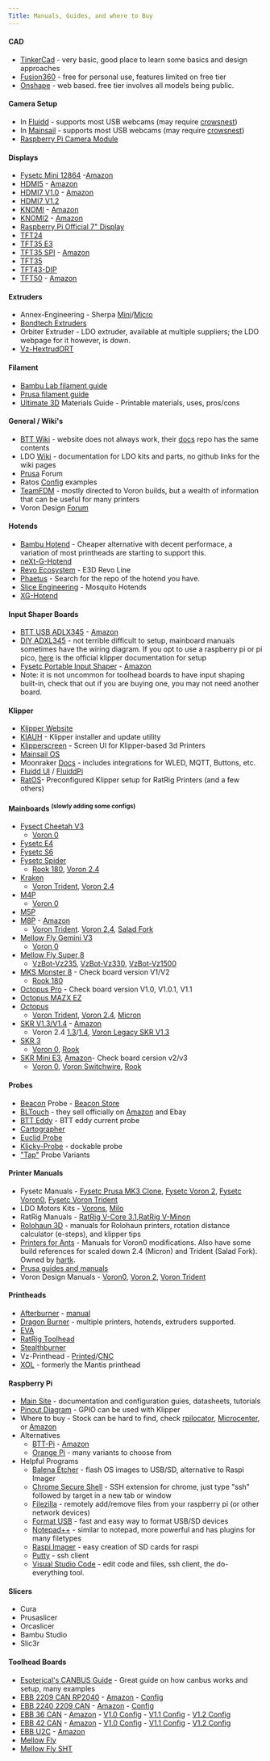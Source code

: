 ```yaml
---
Title: Manuals, Guides, and where to Buy
---
```

#### CAD
- [TinkerCad](https://www.tinkercad.com/) - very basic, good place to learn some basics and design approaches
- [Fusion360](https://www.autodesk.com/products/fusion-360/personal) - free for personal use, features limited on free tier
- [Onshape](https://www.onshape.com/en/) - web based. free tier involves all models being public.
  
#### Camera Setup
- In [Fluidd](https://docs.fluidd.xyz/features/cameras) - supports most USB webcams (may require [crowsnest](https://docs.fluidd.xyz/features/cameras#crowsnest-support))
- In [Mainsail](https://docs.mainsail.xyz/overview/settings/webcams) - supports most USB webcams (may require [crowsnest](https://crowsnest.mainsail.xyz/))
- [Raspberry Pi Camera Module](https://www.raspberrypi.com/documentation/accessories/camera.html)

#### Displays
- [Fysetc Mini 12864](https://github.com/FYSETC/FYSETC-Mini-12864-Panel/blob/master/README.md) -[Amazon](https://amzn.to/4awzZQt)
- [HDMI5](https://github.com/bigtreetech/docs/blob/master/docs/HDMI5.md) - [Amazon](https://amzn.to/4cA6saE)
- [HDMI7 V1.0](https://github.com/bigtreetech/docs/blob/master/docs/HDMI7%20V1.0.md) - [Amazon](https://amzn.to/3Tz8wqz)
- [HDMI7 V1.2](https://github.com/bigtreetech/docs/blob/master/docs/HDMI7%20V1.2.md)
- [KNOMI](https://github.com/bigtreetech/docs/blob/master/docs/KNOMI.md) - [Amazon](https://amzn.to/4a9yrfH)
- [KNOMI2](https://github.com/bigtreetech/docs/blob/master/docs/KNOMI2.md) - [Amazon](https://amzn.to/49in3g2)
- [Raspberry Pi Official 7" Display](https://www.raspberrypi.com/documentation/accessories/display.html)
- [TFT24](https://github.com/bigtreetech/docs/blob/master/docs/TFT24.md)
- [TFT35 E3](https://github.com/bigtreetech/docs/blob/master/docs/TFT35%20E3.md)
- [TFT35 SPI](https://github.com/bigtreetech/docs/blob/master/docs/TFT35%20SPI.md) - [Amazon](https://amzn.to/49d7yG4)
- [TFT35](https://github.com/bigtreetech/docs/blob/master/docs/TFT35.md)
- [TFT43-DIP](https://github.com/bigtreetech/docs/blob/master/docs/TFT43-DIP.md)
- [TFT50](https://github.com/bigtreetech/BIGTREETECH-TouchScreenHardware/tree/master/BTT%20Pi%20TFT50%20V2.0%20Github) - [Amazon](https://amzn.to/43jhuxL)

#### Extruders
- Annex-Engineering - Sherpa [Mini](https://github.com/Annex-Engineering/Sherpa_Mini-Extruder)/[Micro](https://github.com/Annex-Engineering/Sherpa_Micro-Extruder)
- [Bondtech Extruders](https://www.bondtech.se/product-category/extruders/)
- Orbiter Extruder - LDO extruder, available at multiple suppliers; the LDO webpage for it however, is down.
- [Vz-HextrudORT](https://github.com/VzBoT3D/Vz-HextrudORT)

#### Filament
- [Bambu Lab filament guide](https://bambulab.com/en/filament-guide)
- [Prusa filament guide](https://help.prusa3d.com/materials)
- [Ultimate 3D](https://www.simplify3d.com/resources/materials-guide/) Materials Guide - Printable materials, uses, pros/cons

#### General / Wiki's
- [BTT Wiki](bttwiki.com) - website does not always work, their [docs](https://github.com/bigtreetech/docs/tree/master/docs) repo has the same contents
- LDO [Wiki](https://docs.ldomotors.com/) - documentation for LDO kits and parts, no github links for the wiki pages
- [Prusa](https://forum.prusa3d.com/?language=en&_gl=1%2A1p5jiaf%2A_ga%2AMTA4NjkzNDY1OC4xNjkwMzAzOTcx%2A_ga_3HK7B7RT5V%2AMTcxMjY3MzA0Ni4xNTYuMC4xNzEyNjczMDQ2LjYwLjAuMA..) Forum
- Ratos [Config](https://github.com/Rat-OS/RatOS-configuration) examples
- [TeamFDM](https://www.teamfdm.com/) - mostly directed to Voron builds, but a wealth of information that can be useful for many printers
- Voron Design [Forum](https://forum.vorondesign.com/)

#### Hotends
- [Bambu Hotend](https://store.bambulab.com/collections/bambu-hotends/products/hotend-with-nozzle) - Cheaper alternative with decent performace, a variation of most printheads are starting to support this.
- [neXt-G-Hotend](https://github.com/Dropeffect/neXt-G-Hotend)
- [Revo Ecosystem](https://e3d-online.zendesk.com/hc/en-us/categories/6051537794333-Revo-Support) - E3D Revo Line
- [Phaetus](https://github.com/Phaetus?tab=repositories) - Search for the repo of the hotend you have.
- [Slice Engineering](https://support.sliceengineering.com/portal/en/kb/slice-engineering) - Mosquito Hotends
- [XG-Hotend](https://github.com/Dropeffect/XG-Hotend)

#### Input Shaper Boards
- [BTT USB ADLX345](https://cdn.shopify.com/s/files/1/1619/4791/files/BIGTREETECH_ADXL345_V2.0_User_Manual.pdf?v=1694085087) - [Amazon](https://amzn.to/3VBDH7c)
- [DIY ADXL345](https://amzn.to/3TvEO5P) - not terrible difficult to setup, mainboard manuals sometimes have the wiring diagram. If you opt to use a raspberry pi or pi pico, [here](https://www.klipper3d.org/Measuring_Resonances.html#adxl345) is the official klipper documentation for setup
- [Fysetc Portable Input Shaper](https://github.com/FYSETC/FYSETC-PortableInputShaper/blob/main/README.md) - [Amazon](https://amzn.to/43uNPAN)
- Note: it is not uncommon for toolhead boards to have input shaping built-in, check that out if you are buying one, you may not need another board.

#### Klipper
- [Klipper Website](https://www.klipper3d.org/)
- [KIAUH](https://github.com/dw-0/kiauh) - Klipper installer and update utility
- [Klipperscreen](https://klipperscreen.readthedocs.io/en/latest/) - Screen UI for Klipper-based 3d Printers
- [Mainsail OS](https://docs-os.mainsail.xyz/)
- Moonraker [Docs](https://moonraker.readthedocs.io/en/latest/) - includes integrations for WLED, MQTT, Buttons, etc.
- [Fluidd UI](https://docs.fluidd.xyz/) / [FluiddPi](https://github.com/fluidd-core/FluiddPI)
- [RatOS](https://os.ratrig.com/docs/introduction/)- Preconfigured Klipper setup for RatRig Printers (and a few others)

#### Mainboards <sup>(slowly adding some configs)</sup>
- [Fysect Cheetah V3](https://github.com/FYSETC/Cheetah_V3.0)
    - [Voron 0](https://github.com/VoronDesign/Voron-0/blob/Voron0.2r1/Firmware/fysetc-cheetah-v3.0.cfg)
- [Fysetc E4](https://github.com/FYSETC/FYSETC-E4/blob/main/README.md)
- [Fysetc S6](https://github.com/FYSETC/FYSETC-S6/blob/main/README.md)
- [Fysetc Spider](https://github.com/FYSETC/FYSETC-SPIDER/blob/main/README.md)
    - [Rook 180](https://github.com/rolohaun/Rook-180/blob/main/Klipper%20Configs/Fystec%20Spyder/printer.cfg), [Voron 2.4](https://github.com/VoronDesign/Voron-2/blob/Voron2.4/firmware/klipper_configurations/Spider/Voron2_Spider_Config.cfg)
- [Kraken](https://github.com/bigtreetech/BIGTREETECH-Kraken)
    - [Voron Trident](https://github.com/VoronDesign/Voron-Trident/blob/main/Firmware/Kraken/Voron_Trident_Kraken_Config.cfg), [Voron 2.4](https://github.com/VoronDesign/Voron-2/tree/Voron2.4/firmware/klipper_configurations/Kraken)
- [M4P](https://github.com/bigtreetech/docs/blob/master/docs/M4P.md)
    - [Voron 0](https://github.com/VoronDesign/Voron-0/blob/Voron0.2r1/Firmware/bigtreetech-manta-m4p.cfg)
- [M5P](https://github.com/bigtreetech/docs/blob/master/docs/M5P.md)
- [M8P](https://github.com/bigtreetech/docs/blob/master/docs/M8P.md) - [Amazon](https://amzn.to/42NgtOp)
    - [Voron Trident](https://github.com/VoronDesign/Voron-Trident/blob/main/Firmware/M8P/Trident_M8P_config.cfg). [Voron 2.4](https://github.com/VoronDesign/Voron-2/tree/Voron2.4/firmware/klipper_configurations/M8P), [Salad Fork](https://github.com/PrintersForAnts/Salad_Fork/blob/master/config/printer.cfg-m8p_with_ebb36_sample.cfg)
- [Mellow Fly Gemini V3](https://github.com/Mellow-3D/Fly-Gemini-V3)
    - [Voron 0](https://github.com/VoronDesign/Voron-0/blob/Voron0.2r1/Firmware/mellow-fly-gemini-v3.cfg)
- [Mellow Fly Super 8](https://github.com/Mellow-3D/Fly-Super8)
    - [VzBot-Vz235](https://github.com/VzBoT3D/VzBoT-Vz235/blob/main/Firmware/235AWD-printer.cfg), [VzBot-Vz330](https://github.com/VzBoT3D/VzBoT-Vz330/blob/master/Firmware/330AWD-printer.cfg), [VzBot-Vz1500](https://github.com/VzBoT3D/VzBoT-Vz150/blob/main/Firmware/150AWD-printer.cfg)
- [MKS Monster 8](https://github.com/makerbase-mks/MKS-Monster8) - Check board version V1/V2
    - [Rook 180](https://github.com/rolohaun/Rook-180/tree/main/Klipper%20Configs/MKS%20Monster%208%20V2)
- [Octopus Pro](https://github.com/bigtreetech/docs/blob/master/docs/Octopus%20Pro.md) - Check board version V1.0, V1.0.1, V1.1
- [Octopus MAZX EZ](https://github.com/bigtreetech/docs/blob/master/docs/Octopus%20MAX%20EZ.md)
- [Octopus](https://github.com/bigtreetech/docs/blob/master/docs/Octopus.md)
    - [Voron Trident](https://github.com/VoronDesign/Voron-Trident/blob/main/Firmware/Octopus/Trident_Octopus_Config.cfg), [Voron 2.4](https://github.com/VoronDesign/Voron-2/tree/Voron2.4/firmware/klipper_configurations/Octopus), [Micron](https://github.com/PrintersForAnts/Micron/blob/main/Firmware/Config/Octopus-V1-Printer.cfg)
- [SKR V1.3/V1.4](https://github.com/bigtreetech/BIGTREETECH-SKR-V1.3) - [Amazon](https://amzn.to/3JfU5Xi)
    - Voron 2.4 [1.3](https://github.com/VoronDesign/Voron-2/tree/Voron2.4/firmware/klipper_configurations/SKR_1.3)/[1.4](https://github.com/VoronDesign/Voron-2/tree/Voron2.4/firmware/klipper_configurations/SKR_1.4), [Voron Legacy SKR V1.3](https://github.com/VoronDesign/Voron-Legacy/blob/main/Firmware/skr_v1.3_config.cfg)
- [SKR 3](https://github.com/bigtreetech/docs/blob/master/docs/SKR%203.md)
    - [Voron 0](https://github.com/VoronDesign/Voron-0/blob/Voron0.2r1/Firmware/bigtreetech-skr-3-ez.cfg), [Rook](https://github.com/rolohaun/Rook/blob/main/Klipper%20Config/SKR%203/printer.cfg)
- [SKR Mini E3](https://github.com/bigtreetech/docs/blob/master/docs/SKR%20MINI%20E3.md), [Amazon](https://amzn.to/4op2fLO)- Check board cersion v2/v3
    - [Voron 0](https://github.com/VoronDesign/Voron-0/blob/Voron0.2r1/Firmware/bigtreetech-skr-mini-e3-v2.0.cfg), [Voron Switchwire](https://github.com/VoronDesign/Voron-Switchwire/blob/master/Firmware/skr_mini_e3_v2_config.cfg), [Rook](https://github.com/rolohaun/Rook/tree/main/Klipper%20Config/SKR%20Mini%20E3%20v2)

#### Probes
- [Beacon](https://docs.beacon3d.com/) Probe - [Beacon Store](https://beacon3d.com/store/)
- [BLTouch](https://www.antclabs.com/bltouch) - they sell officially on [Amazon](https://amzn.to/3vC5ZDW) and Ebay
- [BTT Eddy](https://github.com/bigtreetech/Eddy) - BTT eddy current probe
- [Cartographer](https://docs.cartographer3d.com/)
- [Euclid Probe](https://github.com/nionio6915/Euclid_Probe)
- [Klicky-Probe](https://github.com/jlas1/Klicky-Probe) - dockable probe
- ["Tap"](https://github.com/dtjager/3D-Printing-Resources/blob/main/docs/mods.md#tap) Probe Variants

#### Printer Manuals
- Fysetc Manuals - [Fysetc Prusa MK3 Clone](https://github.com/FYSETC/FYSETC-Prusa-MK3S-clone), [Fysetc Voron 2](https://github.com/FYSETC/FYSETC-Voron-2), [Fysetc Voron0](https://github.com/FYSETC/FYSETC-Voron-0.2-Pro), [Fysetc Voron Trident](https://github.com/FYSETC/FYSETC-Voron-Trident/blob/main/README.md)
- LDO Motors Kits - [Vorons](https://docs.ldomotors.com/), [Milo](https://docs.ldomotors.com/en/milo/milov15)
- RatRig Manuals - [RatRig V-Core 3.1](https://docs.ratrig.com/v-core-3-1/v-core-bom),[RatRig V-Minon](https://docs.ratrig.com/product-details/v-minion-1-0)
- [Rolohaun 3D](https://www.rolohaun3d.ca/3d-printers) - manuals for Rolohaun printers, rotation distance calculator (e-steps), and klipper tips
- [Printers for Ants](https://3dprintersforants.com/) - Manuals for Voron0 modifications. Also have some build references for scaled down 2.4 (Micron) and Trident (Salad Fork). Owned by [hartk](https://github.com/hartk1213).
- [Prusa guides and manuals](https://help.prusa3d.com/category/assembly-manuals_272)
- Voron Design Manuals - [Voron0](https://github.com/VoronDesign/Voron-0/raw/Voron0.2r1/Manuals/VORON_V0.2r1_Assembly_Manual.pdf), [Voron 2](https://github.com/VoronDesign/Voron-2/raw/Voron2.4/Manual/Assembly_Manual_2.4r2.pdf), [Voron Trident](https://github.com/VoronDesign/Voron-Trident/raw/main/Manual/Frame_Upgrade_Trident.pdf)

#### Printheads
- [Afterburner](https://github.com/VoronDesign/Voron-Afterburner/tree/afterburner) - [manual](https://github.com/VoronDesign/Voron-Afterburner/blob/afterburner/Manual/Afterburner.pdf)
- [Dragon Burner](https://github.com/chirpy2605/voron/tree/main/V0/Dragon_Burner) - multiple printers, hotends, extruders supported.
- [EVA](https://main.eva-3d.page/)
- [RatRig Toolhead](https://docs.ratrig.com/v-core-3-1/ratrig-toolhead-v1-0-upgrade)
- [Stealthburner](https://github.com/Mellow-3D/Klipper-CAN-Toolboards)
- Vz-Printhead - [Printed](https://github.com/VzBoT3D/Vz-Printhead-Printed)/[CNC](https://github.com/VzBoT3D/Vz-Printhead-CNC)
- [XOL](https://github.com/Armchair-Heavy-Industries/Xol-Toolhead) - formerly the Mantis printhead

#### Raspberry Pi
- [Main Site](https://www.raspberrypi.com/documentation/) - documentation and configuration guies, datasheets, tutorials
- [Pinout Diagram](https://www.raspberrypi.com/documentation/computers/raspberry-pi.html) - GPIO can be used with Klipper
- Where to buy - Stock can be hard to find, check [rpilocator](https://rpilocator.com/), [Microcenter](https://www.microcenter.com/search/search_results.aspx?Ntk=all&sortby=match&N=4294910344+4294819333+4294818256&myStore=true), or [Amazon](https://amzn.to/4cujmH0)
- Alternatives
    - [BTT-Pi](https://github.com/bigtreetech/BTT-Pi) - [Amazon](https://amzn.to/47erpG7)
    - [Orange Pi](https://amzn.to/3TK4X0S) - many variants to choose from
- Helpful Programs
    - [Balena Etcher](https://etcher.balena.io/) - flash OS images to USB/SD, alternative to Raspi Imager
    - [Chrome Secure Shell](https://chromewebstore.google.com/detail/secure-shell/iodihamcpbpeioajjeobimgagajmlibd) - SSH extension for chrome, just type "ssh" followed by target in a new tab or window
    - [Filezilla](https://filezilla-project.org) - remotely add/remove files from your raspberry pi (or other network devices)
    - [Format USB](https://formatusb.com) - fast and easy way to format USB/SD devices
    - [Notepad++](https://notepad-plus-plus.org) - similar to notepad, more powerful and has plugins for many filetypes
    - [Raspi Imager](https://www.raspberrypi.com/software/) - easy creation of SD cards for raspi
    - [Putty](https://www.putty.org) - ssh client
    - [Visual Studio Code](https://code.visualstudio.com) - edit code and files, ssh client, the do-everything tool.
 
#### Slicers
- Cura
- Prusaslicer
- Orcaslicer
- Bambu Studio
- Slic3r

#### Toolhead Boards
- [Esoterical's CANBUS Guide](https://canbus.esoterical.online/) - Great guide on how canbus works and setup, many examples
- [EBB 2209 CAN RP2040](https://github.com/bigtreetech/docs/blob/master/docs/EBB%202209%20CAN%20RP2040.md) - [Amazon](https://amzn.to/3Q1HCa3) - [Config](https://github.com/bigtreetech/EBB/blob/master/EBB%20SB2209%20CAN%20(RP2040)/sample-bigtreetech-ebb-sb-rp2040-canbus-v1.0.cfg)
- [EBB 2240 2209 CAN](https://github.com/bigtreetech/docs/blob/master/docs/EBB%202240%202209%20CAN.md) - [Amazon](https://amzn.to/3vB6BJZ) - [Config](https://github.com/bigtreetech/EBB/blob/master/EBB%20SB2240_2209%20CAN/sample-bigtreetech-ebb-sb-canbus-v1.0.cfg)
- [EBB 36 CAN](https://github.com/bigtreetech/docs/blob/master/docs/EBB%2036%20CAN.md) - [Amazon](https://amzn.to/3TCk8Ji) - [V1.0 Config](https://github.com/bigtreetech/EBB/blob/master/EBB%20CAN%20V1.0%20(STM32F072)/sample-bigtreetech-ebb-canbus-v1.0.cfg) - [V1.1 Config](https://github.com/bigtreetech/EBB/blob/master/EBB%20CAN%20V1.1%20(STM32G0B1)/sample-bigtreetech-ebb-canbus-v1.1.cfg) - [V1.2 Config](https://github.com/bigtreetech/EBB/blob/master/EBB%20CAN%20V1.1%20(STM32G0B1)/sample-bigtreetech-ebb-canbus-v1.2.cfg)
- [EBB 42 CAN](https://github.com/bigtreetech/docs/blob/master/docs/EBB%2042%20CAN.md) - [Amazon](https://amzn.to/3PFFAvY) - [V1.0 Config](https://github.com/bigtreetech/EBB/blob/master/EBB%20CAN%20V1.0%20(STM32F072)/sample-bigtreetech-ebb-canbus-v1.0.cfg) - [V1.1 Config](https://github.com/bigtreetech/EBB/blob/master/EBB%20CAN%20V1.1%20(STM32G0B1)/sample-bigtreetech-ebb-canbus-v1.1.cfg) - [V1.2 Config](https://github.com/bigtreetech/EBB/blob/master/EBB%20CAN%20V1.1%20(STM32G0B1)/sample-bigtreetech-ebb-canbus-v1.2.cfg)
- [EBB U2C](https://github.com/bigtreetech/docs/blob/master/docs/U2C.md) - [Amazon](9https://amzn.to/3TxWRbr)
- [Mellow Fly](https://github.com/Mellow-3D/Fly-SB2040)
- [Mellow Fly SHT](https://github.com/Mellow-3D/Klipper-CAN-Toolboards)
